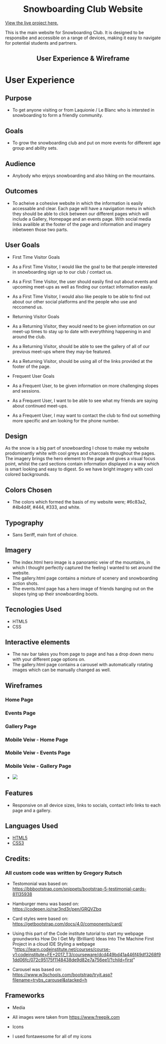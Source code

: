 <h1 align="center">Snowboarding Club Website</h1>

[View the live project here.](https://github.io/GrgryRtsch/snowboarding-club/index.html)

This is the main website for Snowboarding Club. It is designed to be responsibe and accessible on a range of devices, making it easy to navigate for potential students and partners.

<h2 align="center">User Experience & Wireframe</h2>

# User Experience

## Purpose

- To get anyone visiting or from Laquionie / Le Blanc who is intersted in snowboarding to form a friendly community.

## Goals

- To grow the snowboarding club and put on more events for different age group and ability sets.

## Audience

- Anybody who enjoys snowboarding and also hiking on the mountains.

## Outcomes

- To acheive a cohesive website in which the information is easily accessable and clear. Each page will have a navigation menu in which they should be able to
  click between our different pages which will include a Gallery, Homepage and an events page. With social media links availible at the footer of the page and information and imagery inbetween those two parts.

## User Goals

- First Time Visitor Goals
- As a First Time Visitor, I would like the goal to be that people interested in snowboarding sign up to our club / contact us.
- As a First Time Visitor, the user should easily find out about events and upcoming meet-ups as well as finding our contact information easily.
- As a First Time Visitor, I would also like people to be able to find out about our other social platforms and the people who use and reccomend us.

- Returning Visitor Goals
- As a Returning Visitor, they would need to be given information on our meet-up times to stay up to date with everythhing happening in and around the club.
- As a Returning Visitor, should be able to see the gallery of all of our previous meet-ups where they may-be featured.
- As a Returning Visitor, should be using all of the links provided at the footer of the page.

- Frequent User Goals
- As a Frequent User, to be given information on more challenging slopes and sessions.
- As a Frequent User, I want to be able to see what my friends are saying about continued meet-ups.
- As a Frequent User, I may want to contact the club to find out something more specific and am looking for the phone number.

## Design

As the snow is a big part of snowboarding I chose to make my website prodominantly white with cool greys and charcoals throughout the pages. The imagery brings the hero element to the page and gives a visual focus point, whilst the card sections contain information displayed in a way which is smart looking and easy to digest. So we have bright imagery with cool colored backgrounds.

## Colors Chosen

- The colors which formed the basis of my website were; #6c83a2, #4b4d4f, #444, #333, and white.

## Typography

- Sans Seriff, main font of choice.

## Imagery

- The index.html hero image is a panoramic veiw of the mountains, in which I thought perfectly captured the feeling I wanted to set around the website.
- The gallery.html page contains a mixture of scenery and snowboarding action shots.
- The events.html page has a hero image of friends hanging out on the slopes tying up their snowboarding boots.

## Tecnologies Used

- HTML5
- CSS

## Interactive elements

- The nav bar takes you from page to page and has a drop down menu with your different page options on.
- The gallery.html page contains a carousel with automatically rotating images which can be manually changed as well.

## Wireframes

### Home Page

### Events Page

### Gallery Page

### Mobile Veiw - Home Page

### Mobile Veiw - Events Page

### Mobile Veiw - Gallery Page

- <img src="https://github.com/GrgryRtsch/GrgryRtsch/blob/main/Wireframe.png">

## Features

- Responsive on all device sizes, links to socials, contact info links to each page and a gallery.

## Languages Used

- [HTML5](https://en.wikipedia.org/wiki/HTML5)
- [CSS3](https://en.wikipedia.org/wiki/Cascading_Style_Sheets)

## Credits:

### All custom code was written by Gregory Rutsch

- Testomonial was based on:
  https://bbbootstrap.com/snippets/bootstrap-5-testimonial-cards-81135938

- Hamburger menu was based on:
  https://codepen.io/nar3nd3r/pen/GRQVZbq

- Card styles were based on:
  https://getbootstrap.com/docs/4.0/components/card/

- Using this part of the Code institute tutorial to start my webpage groundworks
  How Do I Get My (Brilliant) Ideas Into The Machine First Project in a cloud IDE Styling a webpage
  "https://learn.codeinstitute.net/courses/course-v1:codeinstitute+FE+2017_T3/courseware/dcd449bd41a446f49df3268f91dd06fc/072c95175f1148438de9d82e7a756ee1/?child=first"

- Carousel was based on:
  https://www.w3schools.com/bootstrap/tryit.asp?filename=trybs_carousel&stacked=h

## Frameworks

- Media
- All images were taken from https://www.freepik.com

- Icons
- I used fontawesome for all of my icons <a href="https://fontawesome.com/"></a>

